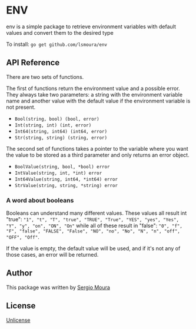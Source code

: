 # ENV

env is a simple package to retrieve environment variables with default values and convert them to
the desired type

To install: `go get github.com/lsmoura/env`

## API Reference

There are two sets of functions.

The first of functions return the environment value and a possible error. They always take two parameters:
a string with the environment variable name and another value with the default value if the environment
variable is not present.

* `Bool(string, bool) (bool, error)`
* `Int(string, int) (int, error)`
* `Int64(string, int64) (int64, error)`
* `Str(string, string) (string, error)`

The second set of functions takes a pointer to the variable where you want the value to be stored as a
third parameter and only returns an error object.

* `BoolValue(string, bool, *bool) error` 
* `IntValue(string, int, *int) error`
* `Int64Value(string, int64, *int64) error`
* `StrValue(string, string, *string) error`

  
### A word about booleans

Booleans can understand many different values. These values all result int "true": 
`"1", "t", "T", "true", "TRUE", "True", "YES", "yes", "Yes", "Y", "y", "on", "ON", "On"` while
all of these result in "false":
`"0", "f", "F", "false", "FALSE", "False", "NO", "no", "No", "N", "n", "off", "OFF", "Off"`.

If the value is empty, the default value will be used, and if it's not any of those cases, an
error will be returned.

## Author

This package was written by [Sergio Moura](https://sergio.moura.ca)


## License

[Unlicense](https://opensource.org/licenses/Unlicense)
